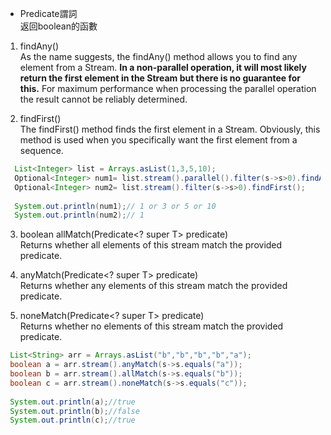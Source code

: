 * Predicate謂詞  
  返回boolean的函數  
  

1. findAny()  
As the name suggests, the findAny() method allows you to find any element from a Stream. **In a non-parallel operation, it will most likely return the first element in the Stream but there is no guarantee for this.**
For maximum performance when processing the parallel operation the result cannot be reliably determined.

2. findFirst()  
The findFirst() method finds the first element in a Stream. Obviously, this method is used when you specifically want the first element from a sequence.

```java
  List<Integer> list = Arrays.asList(1,3,5,10);
  Optional<Integer> num1= list.stream().parallel().filter(s->s>0).findAny();
  Optional<Integer> num2= list.stream().filter(s->s>0).findFirst();
		
  System.out.println(num1);// 1 or 3 or 5 or 10
  System.out.println(num2);// 1
```

3. boolean allMatch(Predicate<? super T> predicate)  
   Returns whether all elements of this stream match the provided predicate.  

4. anyMatch(Predicate<? super T> predicate)  
   Returns whether any elements of this stream match the provided predicate.

5. noneMatch(Predicate<? super T> predicate)  
   Returns whether no elements of this stream match the provided predicate.  
   
```java
 List<String> arr = Arrays.asList("b","b","b","b","a");
 boolean a = arr.stream().anyMatch(s->s.equals("a"));
 boolean b = arr.stream().allMatch(s->s.equals("b"));
 boolean c = arr.stream().noneMatch(s->s.equals("c"));
 
 System.out.println(a);//true
 System.out.println(b);//false
 System.out.println(c);//true
```
